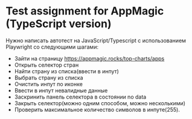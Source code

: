 # Test assignment for AppMagic (TypeScript version)

Нужно написать автотест на JavaScript/Typescript c использованием Playwright со следующими шагами:

- Зайти на страницу https://appmagic.rocks/top-charts/apps
- Открыть селектор стран
- Найти страну из списка(ввести в инпут)
- Выбрать страну из списка
- Очистить инпут по иконке
- Ввести в инпут невалидные данные
- Заскринить панель селектора в состоянии no data
- Закрыть селектор(можно одним способом, можно несколькими)
- Проверить максимальное количество символов в инпуте(255).